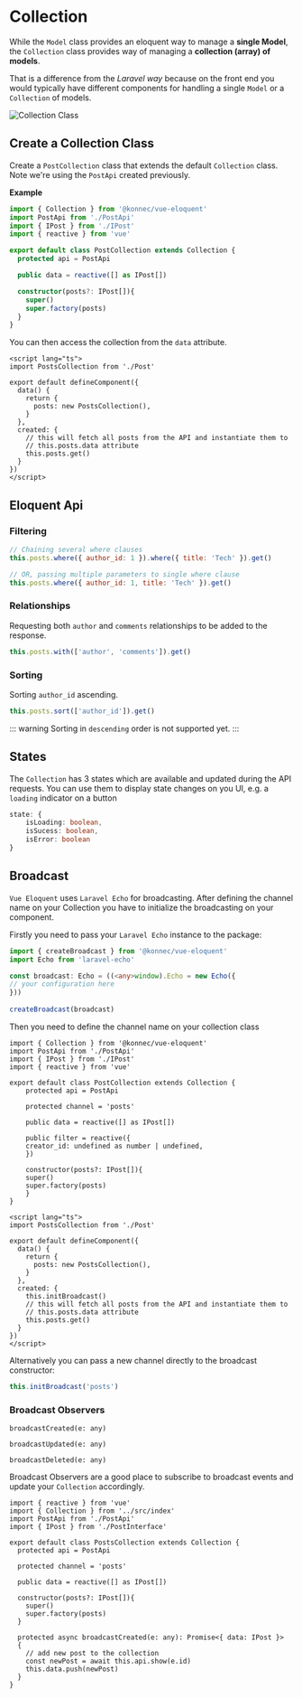 # Collection

While the `Model` class provides an eloquent way to manage a **single Model**,
the `Collection` class provides way of managing a **collection (array) of models**.

That is a difference from the *Laravel way* because on the front end
you would typically have different components for handling a single
`Model` or a `Collection` of models.

![Collection Class](/collection-class.png)

## Create a Collection Class
Create a `PostCollection` class that extends the default `Collection` class. Note we're using the `PostApi` 
created previously.

**Example**

```ts
import { Collection } from '@konnec/vue-eloquent'
import PostApi from './PostApi'
import { IPost } from './IPost'
import { reactive } from 'vue'

export default class PostCollection extends Collection {
  protected api = PostApi

  public data = reactive([] as IPost[])

  constructor(posts?: IPost[]){
    super()
    super.factory(posts)
  }
}
```

You can then access the collection from the `data` attribute.

```ts{2,7,13}
<script lang="ts">
import PostsCollection from './Post'

export default defineComponent({
  data() {
    return {
      posts: new PostsCollection(),
    }
  },
  created: {
    // this will fetch all posts from the API and instantiate them to
    // this.posts.data attribute
    this.posts.get()
  }
})
</script>
```

## Eloquent Api

### Filtering

```js
// Chaining several where clauses
this.posts.where({ author_id: 1 }).where({ title: 'Tech' }).get()

// OR, passing multiple parameters to single where clause
this.posts.where({ author_id: 1, title: 'Tech' }).get()
```

### Relationships

Requesting both `author` and `comments` relationships to be added to the response.

```js
this.posts.with(['author', 'comments']).get()
```

### Sorting

Sorting `author_id` ascending.

```js
this.posts.sort(['author_id']).get()
```
::: warning
Sorting in `descending` order is not supported yet.
:::

## States
The `Collection` has 3 states which are available and updated during the API requests. You can use them to display
state changes on you UI, e.g. a `loading` indicator on a button

```ts
state: {
    isLoading: boolean,
    isSucess: boolean,
    isError: boolean
}
```

## Broadcast

`Vue Eloquent` uses `Laravel Echo` for broadcasting. After defining the channel
name on your Collection you have to initialize the broadcasting on your
component.

Firstly you need to pass your `Laravel Echo` instance to the package:
```ts
import { createBroadcast } from '@konnec/vue-eloquent'
import Echo from 'laravel-echo'

const broadcast: Echo = ((<any>window).Echo = new Echo({
// your configuration here
}))
    
createBroadcast(broadcast)
```

Then you need to define the channel name on your collection class

```ts{9}
import { Collection } from '@konnec/vue-eloquent'
import PostApi from './PostApi'
import { IPost } from './IPost'
import { reactive } from 'vue'

export default class PostCollection extends Collection {
    protected api = PostApi
    
    protected channel = 'posts'
    
    public data = reactive([] as IPost[])
    
    public filter = reactive({
    creator_id: undefined as number | undefined,
    })
    
    constructor(posts?: IPost[]){
    super()
    super.factory(posts)
    }
}
```

```ts{11}
<script lang="ts">
import PostsCollection from './Post'

export default defineComponent({
  data() {
    return {
      posts: new PostsCollection(),
    }
  },
  created: {
    this.initBroadcast()
    // this will fetch all posts from the API and instantiate them to
    // this.posts.data attribute
    this.posts.get()
  }
})
</script>
```

Alternatively you can pass a new channel directly to the broadcast constructor:
```js
this.initBroadcast('posts')
```


### Broadcast Observers

`broadcastCreated(e: any)`

`broadcastUpdated(e: any)`

`broadcastDeleted(e: any)`

Broadcast Observers are a good place to subscribe to broadcast events and update your `Collection` accordingly.

```ts{18-23}
import { reactive } from 'vue'
import { Collection } from '../src/index'
import PostApi from './PostApi'
import { IPost } from './PostInterface'

export default class PostsCollection extends Collection {
  protected api = PostApi

  protected channel = 'posts'

  public data = reactive([] as IPost[])

  constructor(posts?: IPost[]){
    super()
    super.factory(posts)
  }

  protected async broadcastCreated(e: any): Promise<{ data: IPost }>
  {
    // add new post to the collection
    const newPost = await this.api.show(e.id)
    this.data.push(newPost)
  }
}
```
